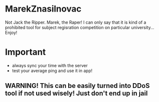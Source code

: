 # MarekZnasilnovac
Not Jack the Ripper. Marek, the Raper!
I can only say that it is kind of a prohibited tool for subject regisration competition on particular university... Enjoy!
# Important
- always sync your time with the server
- test your average ping and use it in app!
## WARNING! This can be easily turned into DDoS tool if not used wisely! Just don't end up in jail
